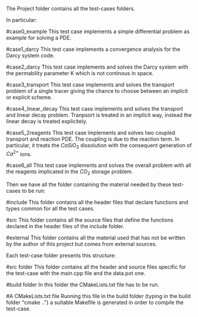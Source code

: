 The Project folder contains all the test-cases folders.

In particular:

#case0_example
This test case implements a simple differential problem as example for solving a PDE.
 
#case1_darcy
This test case implements a convergence analysis for the Darcy system code.
 
#case2_darcy
This test case implements and solves the Darcy system with the permability parameter K which is not continous in space.
 
#case3_transport
This test case implements and solves the transport problem of a single tracer giving the chance to choose between an implicit or explicit scheme.
 
#case4_linear_decay
This test case implements and solves the transport and linear decay problem. Tranpsort is treated in an implicit way, instead the linear decay is treated explicitely.
 
#case5_2reagents
This test case implements and solves two coupled transport and reaction PDE. The coupling is due to the reaction term. In particular, it treats the $CaSiO_3$ dissolution with the consequent generation of $Ca^{2+}$ ions.
 
#case6_all
This test case implements and solves the overall problem with all the reagents implicated in the $CO_2$ storage problem. 

Then we have all the folder containing the material needed by these test-cases to be run:

#include
This folder contains all the header files that declare functions and types common for all the test cases.

#src
This folder contains all the source files that define the functions declared in the header files of the include folder.

#external
This folder contains all the material used that has not be written by the author of this project but comes from external sources.



Each test-case folder presents this structure:

#src folder
This folder contains all the header and source files specific for the test-case with the main.cpp file and the data.pot one. 

#build folder
In this folder the CMakeLists.txt file has to be run.

#A CMakeLists.txt file
Running this file in the build folder (typing in the build folder "cmake ..") a suitable Makefile is generated in order to compile the test-case. 







 


 
 
